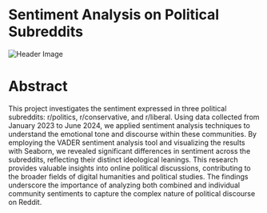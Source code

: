 # Sentiment Analysis on Political Subreddits

![Header Image](https://styles.redditmedia.com/t5_2cneq/styles/bannerBackgroundImage_4vvj1k5ldn671.png)

# Abstract
This project investigates the sentiment expressed in three political subreddits: r/politics, r/conservative, and r/liberal. Using data collected from January 2023 to June 2024, we applied sentiment analysis techniques to understand the emotional tone and discourse within these communities. By employing the VADER sentiment analysis tool and visualizing the results with Seaborn, we revealed significant differences in sentiment across the subreddits, reflecting their distinct ideological leanings. This research provides valuable insights into online political discussions, contributing to the broader fields of digital humanities and political studies. The findings underscore the importance of analyzing both combined and individual community sentiments to capture the complex nature of political discourse on Reddit.

